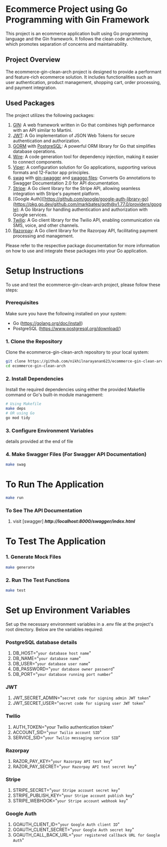 # Ecommerce Project using Go Programming with Gin Framework
This project is an ecommerce application built using Go programming language and the Gin framework. It follows the clean code architecture, which promotes separation of concerns and maintainability.

## Project Overview
The ecommerce-gin-clean-arch project is designed to provide a performant and feature-rich ecommerce solution. It includes functionalities such as user authentication, product management, shopping cart, order processing, and payment integration.

## Used Packages
The project utilizes the following packages:
1. [GIN](github.com/gin-gonic/gin): A web framework written in Go that combines high performance with an API similar to Martini.
2. [JWT](github.com/golang-jwt/jwt): A Go implementation of JSON Web Tokens for secure authentication and authorization.
3. [GORM](https://gorm.io/index.html) with [PostgreSQL](https://gorm.io/docs/connecting_to_the_database.html#PostgreSQL): A powerful ORM library for Go that simplifies database operations.
4. [Wire](https://github.com/google/wire): A code generation tool for dependency injection, making it easier to connect components.
5. [Viper](https://github.com/spf13/viper): A configuration solution for Go applications, supporting various formats and 12-Factor app principles.
6. [swag](https://github.com/swaggo/swag) with [gin-swagger](https://github.com/swaggo/gin-swagger) and [swaggo files](github.com/swaggo/files): Converts Go annotations to Swagger Documentation 2.0 for API documentation.
7. [Stripe](https://github.com/stripe/stripe-go): A Go client library for the Stripe API, allowing seamless integration with Stripe's payment platform.
8. [Google Auth]([https://github.com/google/google-auth-library-go](https://pkg.go.dev/github.com/markbates/goth@v1.77.0/providers/google): A Go library for handling authentication and authorization with Google services.
9. [Twilio](https://github.com/twilio/twilio-go): A Go client library for the Twilio API, enabling communication via SMS, voice, and other channels.
10. [Razorpay](https://github.com/razorpay/razorpay-go): A Go client library for the Razorpay API, facilitating payment processing and management.

Please refer to the respective package documentation for more information on how to use and integrate these packages into your Go application.

# Setup Instructions
To use and test the ecommerce-gin-clean-arch project, please follow these steps:

### Prerequisites
Make sure you have the following installed on your system:
- Go (https://golang.org/doc/install)
- PostgreSQL (https://www.postgresql.org/download/)

### 1. Clone the Repository
Clone the ecommerce-gin-clean-arch repository to your local system:
```bash
git clone https://github.com/nikhilnarayanan623/ecommerce-gin-clean-arch.git
cd ecommerce-gin-clean-arch
```
### 2. Install Dependencies
Install the required dependencies using either the provided Makefile command or Go's built-in module management:
```bash
# Using Makefile
make deps
# OR using Go
go mod tidy
```
### 3. Configure Environment Variables
details provided at the end of file
### 4. Make Swagger Files (For Swagger API Documentation)
```bash
make swag
```
# To Run The Application
```bash
make run
```
### To See The API Documentation
1. visit [swagger] ***http://localhost:8000/swagger/index.html***

# To Test The Application
### 1. Generate Mock Files
```bash
make generate
```
### 2. Run The Test Functions
```bash
make test
```

# Set up Environment Variables
Set up the necessary environment variables in a .env file at the project's root directory. Below are the variables required:
### PostgreSQL database details
1. DB_HOST="```your database host name```"
2. DB_NAME="```your database name```"
3. DB_USER="```your database user name```"
4. DB_PASSWORD="```your database owner password```"
5. DB_PORT="```your database running port number```"
### JWT
1. JWT_SECRET_ADMIN="```secret code for signing admin JWT token```"
2. JWT_SECRET_USER="```secret code for signing user JWT token```"
### Twilio
1. AUTH_TOKEN="your Twilio authentication token"
2. ACCOUNT_SID="```your Twilio account SID```"
3. SERVICE_SID="```your Twilio messaging service SID```"
### Razorpay
1. RAZOR_PAY_KEY="```your Razorpay API test key```"
2. RAZOR_PAY_SECRET="```your Razorpay API test secret key```"
### Stripe
1. STRIPE_SECRET="```your Stripe account secret key```"
2. STRIPE_PUBLISH_KEY="```your Stripe account publish key```"
3. STRIPE_WEBHOOK="```your Stripe account webhook key```"
### Google Auth
1. GOAUTH_CLIENT_ID="```your Google Auth client ID```"
2. GOAUTH_CLIENT_SECRET="```your Google Auth secret key```"
3. GOAUTH_CALL_BACK_URL="```your registered callback URL for Google Auth```"

